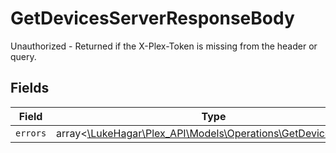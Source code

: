 # GetDevicesServerResponseBody

Unauthorized - Returned if the X-Plex-Token is missing from the header or query.


## Fields

| Field                                                                                                        | Type                                                                                                         | Required                                                                                                     | Description                                                                                                  |
| ------------------------------------------------------------------------------------------------------------ | ------------------------------------------------------------------------------------------------------------ | ------------------------------------------------------------------------------------------------------------ | ------------------------------------------------------------------------------------------------------------ |
| `errors`                                                                                                     | array<[\LukeHagar\Plex_API\Models\Operations\GetDevicesErrors](../../Models/Operations/GetDevicesErrors.md)> | :heavy_minus_sign:                                                                                           | N/A                                                                                                          |